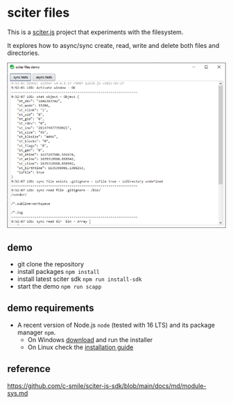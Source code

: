 # sciter files

This is a [sciter.js](https://sciter.com/) project that experiments with the filesystem.

It explores how to async/sync create, read, write and delete both files and directories.

![sciter files screenshot](screenshot.png)

## demo

- git clone the repository
- install packages `npm install`
- install latest sciter sdk `npm run install-sdk`
- start the demo `npm run scapp`

## demo requirements

- A recent version of Node.js `node` (tested with 16 LTS) and its package manager `npm`.
    - On Windows [download](https://nodejs.dev/download/) and run the installer
    - On Linux check the [installation guide](https://www.digitalocean.com/community/tutorials/how-to-install-node-js-on-ubuntu-20-04#option-2-%E2%80%94-installing-node-js-with-apt-using-a-nodesource-ppa)


## reference

https://github.com/c-smile/sciter-js-sdk/blob/main/docs/md/module-sys.md
